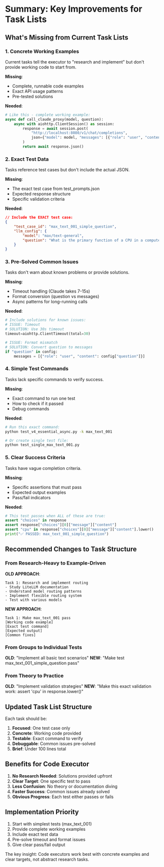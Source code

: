 # Summary: Key Improvements for Task Lists

## What's Missing from Current Task Lists

### 1. **Concrete Working Examples**
Current tasks tell the executor to "research and implement" but don't provide working code to start from.

**Missing**:
- Complete, runnable code examples
- Exact API usage patterns
- Pre-tested solutions

**Needed**:
```python
# Like this - complete working example:
async def call_claude_proxy(model, question):
    async with aiohttp.ClientSession() as session:
        response = await session.post(
            "http://localhost:8080/v1/chat/completions",
            json={"model": model, "messages": [{"role": "user", "content": question}]}
        )
        return await response.json()
```

### 2. **Exact Test Data**
Tasks reference test cases but don't include the actual JSON.

**Missing**:
- The exact test case from test_prompts.json
- Expected response structure
- Specific validation criteria

**Needed**:
```json
// Include the EXACT test case:
{
    "test_case_id": "max_text_001_simple_question",
    "llm_config": {
        "model": "max/text-general",
        "question": "What is the primary function of a CPU in a computer?"
    }
}
```

### 3. **Pre-Solved Common Issues**
Tasks don't warn about known problems or provide solutions.

**Missing**:
- Timeout handling (Claude takes 7-15s)
- Format conversion (question vs messages)
- Async patterns for long-running calls

**Needed**:
```python
# Include solutions for known issues:
# ISSUE: Timeout
# SOLUTION: Use 30s timeout
timeout=aiohttp.ClientTimeout(total=30)

# ISSUE: Format mismatch
# SOLUTION: Convert question to messages
if "question" in config:
    messages = [{"role": "user", "content": config["question"]}]
```

### 4. **Simple Test Commands**
Tasks lack specific commands to verify success.

**Missing**:
- Exact command to run one test
- How to check if it passed
- Debug commands

**Needed**:
```bash
# Run this exact command:
python test_v4_essential_async.py -k max_text_001

# Or create single test file:
python test_single_max_text_001.py
```

### 5. **Clear Success Criteria**
Tasks have vague completion criteria.

**Missing**:
- Specific assertions that must pass
- Expected output examples
- Pass/fail indicators

**Needed**:
```python
# This test passes when ALL of these are true:
assert "choices" in response
assert response["choices"][0]["message"]["content"]
assert "cpu" in response["choices"][0]["message"]["content"].lower()
print("✅ PASSED: max_text_001_simple_question")
```

## Recommended Changes to Task Structure

### From Research-Heavy to Example-Driven

**OLD APPROACH**:
```
Task 1: Research and implement routing
- Study LiteLLM documentation
- Understand model routing patterns  
- Implement flexible routing system
- Test with various models
```

**NEW APPROACH**:
```
Task 1: Make max_text_001 pass
[Working code example]
[Exact test command]
[Expected output]
[Common fixes]
```

### From Groups to Individual Tests

**OLD**: "Implement all basic text scenarios"
**NEW**: "Make test max_text_001_simple_question pass"

### From Theory to Practice

**OLD**: "Implement validation strategies"
**NEW**: "Make this exact validation work: assert 'cpu' in response.lower()"

## Updated Task List Structure

Each task should be:
1. **Focused**: One test case only
2. **Concrete**: Working code provided
3. **Testable**: Exact command to verify
4. **Debuggable**: Common issues pre-solved
5. **Brief**: Under 100 lines total

## Benefits for Code Executor

1. **No Research Needed**: Solutions provided upfront
2. **Clear Target**: One specific test to pass
3. **Less Confusion**: No theory or documentation diving
4. **Faster Success**: Common issues already solved
5. **Obvious Progress**: Each test either passes or fails

## Implementation Priority

1. Start with simplest tests (max_text_001)
2. Provide complete working examples
3. Include exact test data
4. Pre-solve timeout and format issues
5. Give clear pass/fail output

The key insight: Code executors work best with concrete examples and clear targets, not abstract research tasks.

